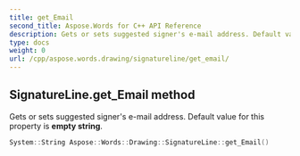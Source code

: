 ```yaml
---
title: get_Email
second_title: Aspose.Words for C++ API Reference
description: Gets or sets suggested signer's e-mail address. Default value for this property is empty string. 
type: docs
weight: 0
url: /cpp/aspose.words.drawing/signatureline/get_email/
---
```

## SignatureLine.get_Email method


Gets or sets suggested signer's e-mail address. Default value for this property is **empty string**.

```cpp
System::String Aspose::Words::Drawing::SignatureLine::get_Email()
```

